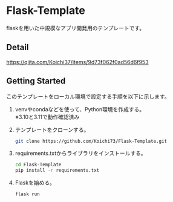 # Flask-Template
flaskを用いた中規模なアプリ開発用のテンプレートです。

## Detail
https://qiita.com/Koichi37/items/9d73f062f0ad56d6f953

## Getting Started
このテンプレートをローカル環境で設定する手順を以下に示します。

1. venvやcondaなどを使って、Python環境を作成する。<br>※3.10と3.11で動作確認済み

2. テンプレートをクローンする。
    ```sh
    git clone https://github.com/Koichi73/Flask-Template.git
    ```
    
3. requirements.txtからライブラリをインストールする。
    ```sh
    cd Flask-Template
    pip install -r requirements.txt
    ```

4. Flaskを始める。
    ```sh
    flask run
    ```

